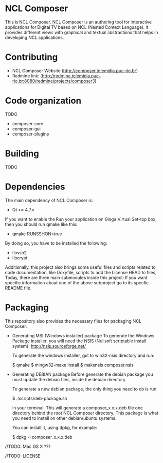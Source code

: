NCL Composer
============
This is NCL Composer. NCL Composer is an authoring tool for interactive
applications for Digital TV based on NCL (Nested Context Language). It provides
different views with graphical and textual abstractions that helps in
developing NCL applications.

Contributing
===========
  * NCL Composer Website (http://composer.telemidia.puc-rio.br)
  * Redmine link: (http://redmine.telemidia.puc-rio.br:8080/redmine/projects/composer3)


Code organization
=================
TODO
  * composer-core
  * composer-gui
  * composer-plugins


Building
========
TODO

Dependencies
============
The main dependency of NCL Composer is:
  * Qt >= 4.7.x

If you want to enable the Run your application on Ginga Virtual Set-top box,
then you should run qmake like this:
  * qmake RUNSSHON=true

By doing so, you have to be installed the following:
  * libssh2
  * libcrypt


Additionally, this project also brings some useful files and scripts related to
code documentation, like Doxyfile, scripts to add the License HEAD to files,
Today, there are three main submodules inside this project:
If you want specific information about one of the above subproject go to its
specfic README file.

Packaging
=========
This repository also provides the necessary files for packaging NCL Composer.

* Generating MSI (Windows installer) package
  To generate the Windows Package installer, you will need the NSIS (Nullsoft
  scriptable install system): http://nsis.sourceforge.net/

  To generate the windows installer, got to win32-nsis directory and run:

  $ qmake
  $ mingw32-make install
  $ makensis composer.nsis

* Generating DEBIAN package
  Before generate the debian package you must update the debian files, inside 
  the debian directory.

  To generate a new debian package, the only thing you need to do is run:
  
  $ ./scripts/deb-package.sh
  
  in your terminal.
  This will generate a composer_x.x.x.deb file one directory behind the root NCL Composer 
  directory. This package is what you need to install on other debian/ubuntu systems.

  You can install it, using dpkg, for example:

  $ dpkg -i composer_x.x.x.deb

//TODO: Mac OS X ???

//TODO: LICENSE

